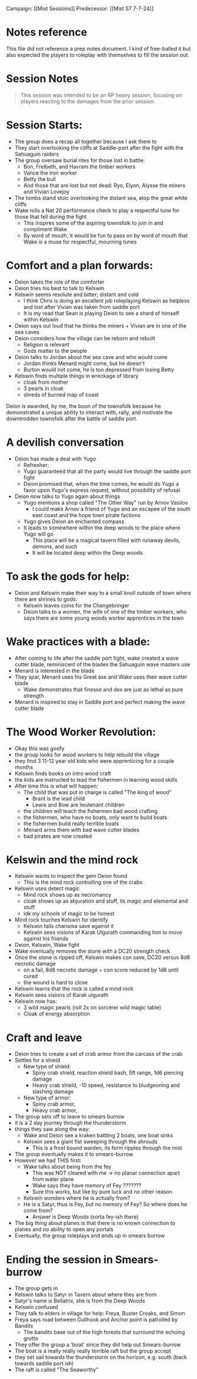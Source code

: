 Campaign: [[Mist Sessions]]
Predecessor: [[Mist S7 7-7-24]]
# Notes reference
This file did not reference a prep notes document. I kind of free-balled it but also expected the players to roleplay with themselves to fill the session out.
# Session Notes
> This session was intended to be an RP heavy session, focusing on players reacting to the damages from the prior session.
# Session Starts:
- The group does a recap all together because I ask them to
- They start overlooking the cliffs at Saddle-port after the fight with the Sahuaguin raiders
- The group oversaw burial rites for those lost in battle:
	- Bon, Frelbeth, and Havram the timber workers
	- Vance the iron worker
	- Betty the bull
	- And those that are lost but not dead: Ryo, Elyon, Alysse the miners and Vivian Lovejoy 
- The tombs stand stoic overlooking the distant sea, atop the great white cliffs
- Wake rolls a Nat 20 performance check to play a respectful tune for those that fell during the fight
	- This inspires some of the aspiring townsfolk to join in and compliment Wake
	- By word of mouth, it would be fun to pass on by word of mouth that Wake is a muse for respectful, mourning tunes
# Comfort and a plan forwards:
- Deion takes the role of the comforter
- Deion tries his best to talk to Kelswin
- Kelswin seems resolute and bitter; distant and cold
	- I think Chris is doing an excellent job roleplaying Kelswin as helpless and lost after Vivian was taken from saddle port
	- It is my read that Sean is playing Deion to see a shard of himself within Kelswin
- Deion says out loud that he thinks the miners + Vivian are in one of the sea caves
- Deion considers how the village can be reborn and rebuilt
	- Religion is relevant
	- Gods matter to the people
- Deion talks to Jordan about the sea cave and who would come
	- Jordan thinks Menard might come, but he doesn't
	- Burton would not come, he is too depressed from losing Betty
- Kelswin finds multiple things in wreckage of library
	- cloak from mother
	- 3 pearls in cloak
	- shreds of burned map of coast

Deion is awarded, by me, the boon of the townsfolk because he demonstrated a unique ability to interact with, rally, and motivate the downtrodden townsfolk after the battle of saddle port.
# A devilish conversation 
- Deion has made a deal with Yugo
	- Refresher:
	- Yugo guaranteed that all the party would live through the saddle port fight
	- Deion promised that, when the time comes, he would do Yugo a favor upon Yugo's express request, without possibility of refusal. 
- Deion now talks to Yugo again about things
	- Yugo mentions a shop called "The Other Way" run by Arnov Vasilov
		- I could make Arnov a friend of Yugo and an escapee of the south east coast and the hope town pirate factions  
	- Yugo gives Deion an enchanted compass
	- It leads to somewhere within the deep woods to the place where Yugo will go 
		- This place will be a magical tavern filled with runaway devils, demons, and such
		- It will be located deep within the Deep woods
# To ask the gods for help:
- Deion and Kelswin make their way to a small knoll outside of town where there are shrines to gods:
	- Kelswin leaves coins for the Changebringer
	- Deion talks to a women, the wife of one of the timber workers, who says there are some young woods worker apprentices in the town
# Wake practices with a blade:
- After coming to life after the saddle port fight, wake created a wave cutter blade, reminiscent of the blades the Sahuaguin wave masters use
- Menard is interested in the blade
- They spar, Menard uses his Great axe and Wake uses their wave cutter blade
	- Wake demonstrates that finesse and dex are just as lethal as pure strength
- Menard is inspired to stay in Saddle port and perfect making the wave cutter blade
# The Wood Worker Revolution:
- Okay this was goofy
- the group looks for wood workers to help rebuild the village
- they find 3 11-12 year old kids who were apprenticing for a couple months
- Kelswin finds books on intro wood craft
- the kids are instructed to lead the fishermen in learning wood skills
- After time this is what will happen:
	- The child that was put in charge is called "The king of wood"
		- Brant is the lead child
		- Lewis and Bow are lieutenant children
	- the children will teach the fishermen bad wood crafting
	- the fishermen, who have no boats, only want to build boats
	- the fishermen build really terrible boats 
	- Menard arms them with bad wave cutter blades
	- bad pirates are now created
# Kelswin and the mind rock
- Kelswin wants to inspect the gem Deion found
	- This is the mind rock controlling one of the crabs
- Kelswin uses detect magic
	- Mind rock shows up as necromancy
	- cloak shows up as abjuration and stuff, its magic and elemental and stuff
	- idk my schools of magic to be honest
- Mind rock touches Kelswin for identify
	- Kelswin fails charisma save against it
	- Kelswin sees visions of Karak Ulgurath commanding him to move against his friends
- Deion, Kelswin, Wake fight
- Wake eventually removes the stone with a DC20 strength check
- Once the stone is ripped off, Kelswin makes con save, DC20 versus 8d8 necrotic damage
	- on a fail, 8d8 necrotic damage + con score reduced by 1d8 until cured
	- the wound is hard to close
- Kelswin learns that the rock is called a mind rock
- Kelswin sees visions of Karak ulgurath 
- Kelswin now has:
	- 3 wild magic pearls (roll 2x on sorcerer wild magic table)
	- Cloak of energy absorption 
# Craft and leave
- Deion tries to create a set of crab armor from the carcass of the crab
- Settles for a shield
	- New type of shield:
		- Spiny crab shield, reaction shield bash, 5ft range, 1d6 piercing damage
		- Heavy crab shield, -10 speed, resistance to bludgeoning and slashing damage
	- New type of armor:
		- Spiny crab armor, 
		- Heavy crab armor,
- The group sets off to leave to smears burrow
- it is a 2 day journey through the thunderstorm
- things they saw along the way:
	- Wake and Deion see a kraken battling 2 boats, one boat sinks
	- Kelswin sees a giant fist sweeping through the shrouds
		- This is a frost bound warden, its form ripples through the mist
- The group eventually makes it to smears-burrow 
- However we had THIS first:
	- Wake talks about being from the fey
		- This was NOT cleared with me -> no planar connection apart from water plane
		- Wake says they have memory of Fey ???????
		- Sure this works, but like by pure luck and no other reason
	- Kelswin wonders where he is actually from?
	- He is a Satyr, thus is Fey, but no memory of Fey? So where does he come from?
		- Answer is Deep Woods (sorta fey-ish there)
- The big thing about planes is that there is no known connection to planes and no ability to open any portals
- Eventually, the group roleplays and ends up in smears burrow 
# Ending the session in Smears-burrow
- The group gets in
- Kelswin talks to Satyr in Tavern about where they are from
- Satyr's name is Bellatrix, she is from the Deep Woods
- Kelswin confused
- They talk to elders in village for help: Freya, Buster Croaks, and Simon
- Freya says road between Gullhook and Anchor point is patrolled by Bandits
	- The bandits base out of the high forests that surround the echoing grotto 
- They offer the group a 'boat' since they did help out Smears-burrow
- The boat is a really really really terrible raft but the group accept
- they set sail towards the thunderstorm on the horizon, e.g. south (back towards saddle port ish)
- The raft is called "The Seaworthy"

